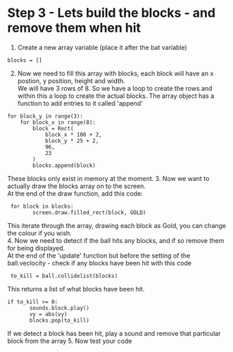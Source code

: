 # Step 3 - Lets build the blocks - and remove them when hit

1. Create a new array variable (place it after the bat variable)
```
blocks = []
```
2. Now we need to fill this array with blocks, each block will have an x postion, y position, height and width.   
We will have 3 rows of 8. So we have a loop to create the rows and within this a loop to create the actual blocks.
The array object has a function to add entries to it called 'append'
```
for block_y in range(3):
    for block_x in range(8):
        block = Rect(
            block_x * 100 + 2,
            block_y * 25 + 2,
            96,
            23
        )
        blocks.append(block)
```
These blocks only exist in memory at the moment.
3. Now we want to actually draw the blocks array on to the screen.   
At the end of the draw function, add this code:
```
 for block in blocks:
        screen.draw.filled_rect(block, GOLD)
```
This iterate through the array, drawing each block as Gold, you can change the colour if you wish.   
4. Now we need to detect if the ball hits any blocks, and if so remove them for being displayed.   
At the end of the 'update' function but before the setting of the ball.veclocity - check if any blocks have been hit with this code  
```
 to_kill = ball.collidelist(blocks)
 ```
 This returns a list of what blocks have been hit.   
 ```
 if to_kill >= 0:
        sounds.block.play()
        vy = abs(vy)
        blocks.pop(to_kill)
 ```
 If we detect a block has been hit, play a sound and remove that particular block from the array
 5. Now test your code